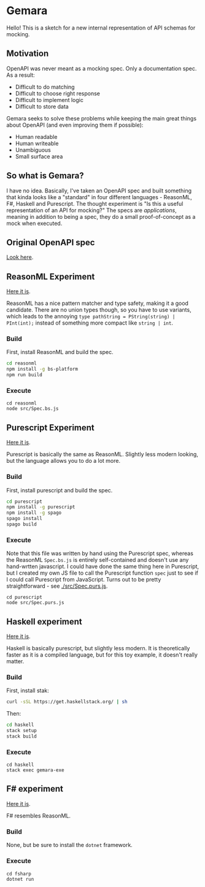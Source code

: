 # Gemara

Hello!
This is a sketch for a new internal representation of API schemas for mocking.

## Motivation

OpenAPI was never meant as a mocking spec. Only a documentation spec. As a result:

- Difficult to do matching
- Difficult to choose right response
- Difficult to implement logic
- Difficult to store data

Gemara seeks to solve these problems while keeping the main great things about OpenAPI (and even improving them if possible):

- Human readable
- Human writeable
- Unambiguous
- Small surface area

## So what is Gemara?

I have no idea. Basically, I've taken an OpenAPI spec and built something that kinda looks like a "standard" in four different languages - ReasonML, F#, Haskell and Purescript.  The thought experiment is "Is this a useful representation of an API for mocking?"  The specs are *applications*, meaning in addition to being a spec, they do a small proof-of-concept as a mock when executed.

## Original OpenAPI spec

[Look here](./openapi/index.yml).

## ReasonML Experiment

[Here it is](./reasonml/src/Spec.re).

ReasonML has a nice pattern matcher and type safety, making it a good candidate. There are no union types though, so you have to use variants, which leads to the annoying `type pathString = PString(string) | PInt(int);` instead of something more compact like `string | int`.

### Build

First, install ReasonML and build the spec.

```bash
cd reasonml
npm install -g bs-platform
npm run build
```

### Execute

```
cd reasonml
node src/Spec.bs.js
```

## Purescript Experiment

[Here it is](./purescript/src/Spec.purs).

Purescript is basically the same as ReasonML. Slightly less modern looking, but the language allows you to do a lot more.

### Build

First, install purescript and build the spec.

```bash
cd purescript
npm install -g purescript
npm install -g spago
spago install
spago build
```

### Execute

Note that this file was written by hand using the Purescript spec, whereas the ReasonML `Spec.bs.js` is entirely self-contained and doesn't use any hand-wrtten javascript. I could have done the same thing here in Purescript, but I created my own JS file to call the Purescript function `spec` just to see if I could call Purescript from JavaScript. Turns out to be pretty straightforward - see [./src/Spec.purs.js](./src/Spec.purs.js).

```
cd purescript
node src/Spec.purs.js   
```

## Haskell experiment

[Here it is](./haskell/src/Spec.hs).

Haskell is basically purescript, but slightly less modern. It is theoretically faster as it is a compiled language, but for this toy example, it doesn't really matter.

### Build

First, install stak:

```bash
curl -sSL https://get.haskellstack.org/ | sh
```

Then:

```bash
cd haskell
stack setup
stack build
```

### Execute

```
cd haskell
stack exec gemara-exe
```

## F# experiment

[Here it is](./fsharp/Program.fs).

F# resembles ReasonML.

### Build

None, but be sure to install the `dotnet` framework.

### Execute

```
cd fsharp
dotnet run
```
